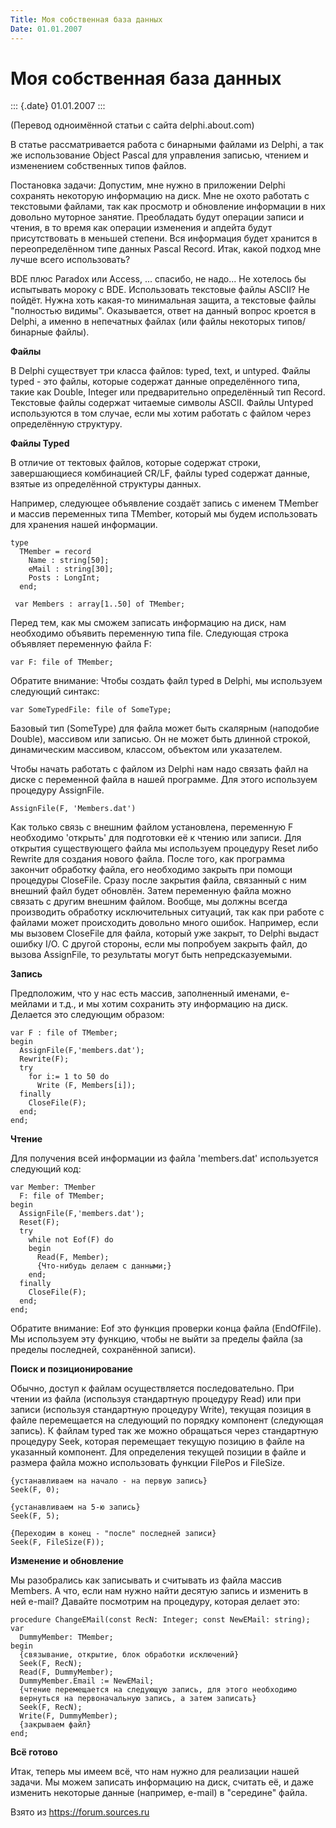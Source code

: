 ```yaml
---
Title: Моя собственная база данных
Date: 01.01.2007
---
```



Моя собственная база данных
===========================

::: {.date}
01.01.2007
:::

(Перевод одноимённой статьи с сайта delphi.about.com)

В статье рассматривается работа с бинарными файлами из Delphi, а так же
использование Object Pascal для управления записью, чтением и изменением
собственных типов файлов.

Постановка задачи: Допустим, мне нужно в приложении Delphi сохранять
некоторую информацию на диск. Мне не охото работать с текстовыми
файлами, так как просмотр и обновление информации в них довольно
муторное занятие. Преобладать будут операции записи и чтения, в то время
как операции изменения и апдейта будут присутствовать в меньшей степени.
Вся информация будет хранится в переопределённом типе данных Pascal
Record. Итак, какой подход мне лучше всего использовать?

BDE плюс Paradox или Access, \... спасибо, не надо\... Не хотелось бы
испытывать мороку с BDE. Использовать текстовые файлы ASCII? Не пойдёт.
Нужна хоть какая-то минимальная защита, а текстовые файлы \"полностью
видимы\". Оказывается, ответ на данный вопрос кроется в Delphi, а именно
в непечатных файлах (или файлы некоторых типов/бинарные файлы).

**Файлы**

В Delphi существует три класса файлов: typed, text, и untyped. Файлы
typed - это файлы, которые содержат данные определённого типа, такие как
Double, Integer или предварительно определённый тип Record. Текстовые
файлы содержат читаемые символы ASCII. Файлы Untyped используются в том
случае, если мы хотим работать с файлом через определённую структуру.

**Файлы Typed**

В отличие от тектовых файлов, которые содержат строки, завершающиеся
комбинацией CR/LF, файлы typed содержат данные, взятые из определённой
структуры данных.

Например, следующее объявление создаёт запись с именем TMember и массив
переменных типа TMember, который мы будем использовать для хранения
нашей информации.

    type
      TMember = record
        Name : string[50];
        eMail : string[30];
        Posts : LongInt;
      end;
     
     var Members : array[1..50] of TMember;

Перед тем, как мы сможем записать информацию на диск, нам необходимо
объявить переменную типа file. Следующая строка объявляет переменную
файла F:

    var F: file of TMember;

Обратите внимание: Чтобы создать файл typed в Delphi, мы используем
следующий синтакс:

    var SomeTypedFile: file of SomeType;

Базовый тип  (SomeType) для файла может быть скалярным (наподобие
Double), массивом или записью. Он не может быть длинной строкой,
динамическим массивом, классом, объектом или указателем.

Чтобы начать работать с файлом из Delphi нам надо связать файл на диске
с переменной файла в нашей программе. Для этого используем процедуру
AssignFile.

    AssignFile(F, 'Members.dat')

Как только связь с внешним файлом установлена, переменную F необходимо
\'открыть\' для подготовки её к чтению или записи. Для открытия
существующего файла мы используем процедуру Reset либо Rewrite для
создания нового файла. После того, как программа закончит обработку
файла, его необходимо закрыть при помощи процедуры CloseFile. Сразу
после закрытия файла, связанный с ним внешний файл будет обновлён. Затем
переменную файла можно связать с другим внешним файлом. Вообще, мы
должны всегда производить обработку исключительных ситуаций, так как при
работе с файлами может происходить довольно много ошибок. Например, если
мы вызовем CloseFile для файла, который уже закрыт, то Delphi выдаст
ошибку I/O. С другой стороны, если мы попробуем закрыть файл, до вызова
AssignFile, то результаты могут быть непредсказуемыми.

**Запись**

Предположим, что у нас есть массив, заполненный именами, e-мейлами и
т.д., и мы хотим сохранить эту информацию на диск. Делается это
следующим образом:

    var F : file of TMember;
    begin
      AssignFile(F,'members.dat');
      Rewrite(F);
      try
        for i:= 1 to 50 do
          Write (F, Members[i]);
      finally
        CloseFile(F);
      end;
    end;

**Чтение**

Для получения всей информации из файла \'members.dat\' используется
следующий код:

    var Member: TMember
      F: file of TMember;
    begin
      AssignFile(F,'members.dat');
      Reset(F);
      try
        while not Eof(F) do
        begin
          Read(F, Member);
          {Что-нибудь делаем с данными;}
        end;
      finally
        CloseFile(F);
      end;
    end;

Обратите внимание: Eof это функция проверки конца файла (EndOfFile). Мы
используем эту функцию, чтобы не выйти за пределы файла (за пределы
последней, сохранённой записи).

**Поиск и позиционирование**

Обычно, доступ к файлам осуществляется последовательно. При чтении из
файла (используя стандартную процедуру Read) или при записи (используя
стандартную процедуру Write), текущая позиция в файле перемещается на
следующий по порядку компонент (следующая запись). К файлам typed так же
можно обращаться через стандартную процедуру Seek, которая перемещает
текущую позицию в файле на указанный компонент. Для определения текущей
позиции в файле и размера файла можно использовать функции FilePos и
FileSize.

    {устанавливаем на начало - на первую запись}
    Seek(F, 0);

    {устанавливаем на 5-ю запись}
    Seek(F, 5);

    {Переходим в конец - "после" последней записи}
    Seek(F, FileSize(F));

**Изменение и обновление**

Мы разобрались как записывать и считывать из файла массив Members. А
что, если нам нужно найти десятую запись и изменить в ней e-mail?
Давайте посмотрим на процедуру, которая делает это:

    procedure ChangeEMail(const RecN: Integer; const NewEMail: string);
    var
      DummyMember: TMember;
    begin
      {связывание, открытие, блок обработки исключений}
      Seek(F, RecN);
      Read(F, DummyMember);
      DummyMember.Email := NewEMail;
      {чтение перемещается на следующую запись, для этого необходимо
      вернуться на первоначальную запись, а затем записать}
      Seek(F, RecN);
      Write(F, DummyMember);
      {закрываем файл}
    end;

**Всё готово**

Итак, теперь мы имеем всё, что нам нужно для реализации нашей задачи. Мы
можем записать информацию на диск, считать её, и даже изменить некоторые
данные (например, e-mail) в \"середине\" файла.

Взято из <https://forum.sources.ru>

